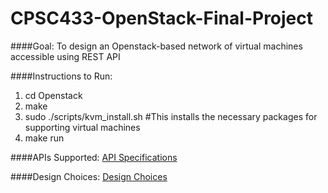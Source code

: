 # CPSC433-OpenStack-Final-Project

####Goal: To design an Openstack-based network of virtual machines accessible using REST API

####Instructions to Run:
1. cd Openstack
2. make
3. sudo ./scripts/kvm_install.sh #This installs the necessary packages for supporting virtual machines
4. make run

####APIs Supported: [API Specifications](CPSC433-OpenStack-Final-Project/OpenStack/APIDescription.txt)

####Design Choices: [Design Choices]()

